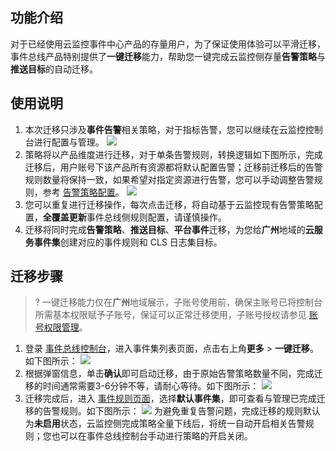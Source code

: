## 功能介绍
对于已经使用云监控事件中心产品的存量用户，为了保证使用体验可以平滑迁移，事件总线产品特别提供了**一键迁移**能力，帮助您一键完成云监控侧存量**告警策略**与**推送目标**的自动迁移。

## 使用说明
1. 本次迁移只涉及**事件告警**相关策略，对于指标告警，您可以继续在云监控控制台进行配置与管理。
![](https://qcloudimg.tencent-cloud.cn/raw/d15039b6c750aa494649d3e9b2bced07.png)
2. 策略将以产品维度进行迁移，对于单条告警规则，转换逻辑如下图所示，完成迁移后，用户账号下该产品所有资源都将默认配置告警；迁移前迁移后的告警规则数量将保持一致，如果希望对指定资源进行告警，您可以手动调整告警规则，参考 [告警策略配置](https://cloud.tencent.com/document/product/1359/64706)。
![](https://qcloudimg.tencent-cloud.cn/raw/392c483e16ed6d8dfece5c15e9ecf072.png)
3. 您可以重复进行迁移操作，每次点击迁移，将自动基于云监控现有告警策略配置，**全覆盖更新**事件总线侧规则配置，请谨慎操作。
4. 迁移将同时完成**告警策略**、**推送目标**、**平台事件**迁移，为您给**广州**地域的**云服务事件集**创建对应的事件规则和 CLS 日志集目标。

## 迁移步骤

>? 一键迁移能力仅在**广州**地域展示，子账号使用前，确保主账号已将控制台所需基本权限赋予子账号，保证可以正常迁移使用，子账号授权请参见 [账号权限管理](https://cloud.tencent.com/document/product/1359/65703)。
>
1. 登录 [事件总线控制台](https://console.cloud.tencent.com/eb)，进入事件集列表页面，点击右上角**更多** > **一键迁移**。如下图所示：
![](https://qcloudimg.tencent-cloud.cn/raw/3cef0a46b3a214825ab4b5bf812a71d8.png)
2. 根据弹窗信息，单击**确认**即可启动迁移，由于原始告警策略数量不同，完成迁移的时间通常需要3-6分钟不等，请耐心等待。如下图所示：
![](https://qcloudimg.tencent-cloud.cn/raw/c7ec375978b31bdad87c7eddfd863588.png)
3. 迁移完成后，进入 [事件规则页面](https://console.cloud.tencent.com/eb/rule)，选择**默认事件集**，即可查看与管理已完成迁移的告警规则。如下图所示：
![](https://qcloudimg.tencent-cloud.cn/raw/f5684ae93ff399056f3d3bf925909df3.png)
 为避免重复告警问题，完成迁移的规则默认为**未启用**状态，云监控侧完成策略全量下线后，将统一自动开启相关告警规则；您也可以在事件总线控制台手动进行策略的开启关闭。

